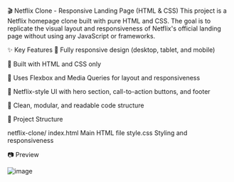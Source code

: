 🎬 Netflix Clone - Responsive Landing Page (HTML & CSS)
This project is a Netflix homepage clone built with pure HTML and CSS. The goal is to replicate the visual layout and responsiveness of Netflix's official landing page without using any JavaScript or frameworks.

✨ Key Features
🔹 Fully responsive design (desktop, tablet, and mobile)

🔹 Built with HTML and CSS only

🔹 Uses Flexbox and Media Queries for layout and responsiveness

🔹 Netflix-style UI with hero section, call-to-action buttons, and footer

🔹 Clean, modular, and readable code structure

📁 Project Structure

netflix-clone/
index.html         Main HTML file
style.css          Styling and responsiveness

📷 Preview

![image](https://github.com/user-attachments/assets/8ee29530-4625-4ac1-b22e-0a7593377271)

